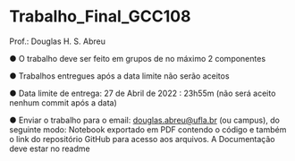 # Trabalho_Final_GCC108
Prof.: Douglas H. S. Abreu

●	O trabalho deve ser feito em grupos de no máximo 2 componentes

●	Trabalhos entregues após a data limite não serão aceitos

●	Data limite de entrega: 27 de Abril de 2022 : 23h55m (não será aceito nenhum commit após a data)

●	Enviar o trabalho para o email: douglas.abreu@ufla.br (ou campus), do seguinte modo: Notebook exportado em PDF contendo o código e também o link do repositório GitHub para acesso aos arquivos. A Documentação deve estar no readme

